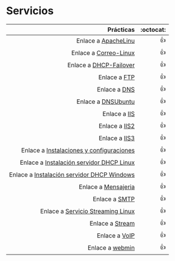 # Servicios

| Prácticas   |              :octocat: |
|----------------:|------:|
| Enlace a [ApacheLinu](https://github.com/adaanp/Servicios/tree/master/Prácticas/ApacheLinu) |  :+1: |
| Enlace a [Correo-Linux](https://github.com/adaanp/Servicios/tree/master/Prácticas/Correo-Linux) |  :+1: |
| Enlace a [DHCP-Failover](https://github.com/adaanp/Serviciosp/tree/master/Prácticas/DHCP-Failover) |  :+1: |
| Enlace a [FTP](https://github.com/adaanp/Servicios/tree/master/Prácticas/FTP) |  :+1: |
| Enlace a [DNS](https://github.com/adaanp/Servicios/tree/master/Prácticas/DNS) |  :+1: |
| Enlace a [DNSUbuntu](https://github.com/adaanp/Servicios/tree/master/Prácticas/DNSUbuntu) |  :+1: |
| Enlace a [IIS](https://github.com/adaanp/Servicios/tree/master/Prácticas/IIS) |  :+1: |
| Enlace a [IIS2](https://github.com/adaanp/Servicios/tree/master/Prácticas/IIS2) |  :+1: |
| Enlace a [IIS3](https://github.com/adaanp/Servicios/tree/master/Prácticas/IIS3) |  :+1: |
| Enlace a [Instalaciones y configuraciones](https://github.com/adaanp/Servicios/tree/master/Prácticas/Instalaciones%20y%20configuraciones) |  :+1: |
| Enlace a [Instalación servidor DHCP Linux](https://github.com/adaanp/Servicios/tree/master/Prácticas/Instalación%20%servidor%20%DHCP%20%Linux) |  :+1: |
| Enlace a [Instalación servidor DHCP Windows](https://github.com/adaanp/Servicios/tree/master/Prácticas/Instalación%20%servidor%20%DHCP%20%Windows) |  :+1: |
| Enlace a [Mensajeria](https://github.com/adaanp/Servicios/tree/master/Prácticas/Mensajeria) |  :+1: |
| Enlace a [SMTP](https://github.com/adaanp/Servicios/tree/master/Prácticas/SMTP) |  :+1: |
| Enlace a [Servicio Streaming Linux](https://github.com/adaanp/Servicios/tree/master/Prácticas/Servicio%20%Streaming%20%Linux) |  :+1: |
| Enlace a [Stream](https://github.com/adaanp/Servicios/tree/master/Prácticas/Stream) |  :+1: |
| Enlace a [VoIP](https://github.com/adaanp/Servicios/tree/master/Prácticas/VoIP) |  :+1: |
| Enlace a [webmin](https://github.com/adaanp/Servicios/tree/master/Prácticas/webmin) |  :+1: |